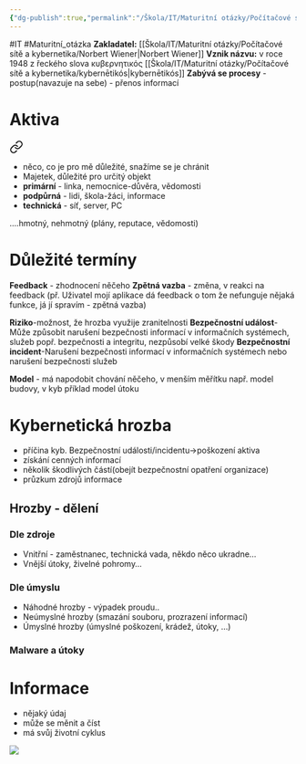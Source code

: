 ```yaml
---
{"dg-publish":true,"permalink":"/Škola/IT/Maturitní otázky/Počítačové sítě a kybernetika/Úvod do kybernetické bezpečnosti/","created":"2023-12-14T18:23:42.725+01:00","updated":"2024-03-14T18:22:23.502+01:00"}
---
```


#IT #Maturitní_otázka 
**Zakladatel:** [[Škola/IT/Maturitní otázky/Počítačové sítě a kybernetika/Norbert Wiener\|Norbert Wiener]]
**Vznik názvu:** v roce 1948 z řeckého slova κυβερνητικός [[Škola/IT/Maturitní otázky/Počítačové sítě a kybernetika/kybernētikós\|kybernētikós]]
**Zabývá se procesy** - postup(navazuje na sebe) - přenos informací
# Aktiva

<div class="transclusion internal-embed is-loaded"><a class="markdown-embed-link" href="/skola/it/aktiva/" aria-label="Open link"><svg xmlns="http://www.w3.org/2000/svg" width="24" height="24" viewBox="0 0 24 24" fill="none" stroke="currentColor" stroke-width="2" stroke-linecap="round" stroke-linejoin="round" class="svg-icon lucide-link"><path d="M10 13a5 5 0 0 0 7.54.54l3-3a5 5 0 0 0-7.07-7.07l-1.72 1.71"></path><path d="M14 11a5 5 0 0 0-7.54-.54l-3 3a5 5 0 0 0 7.07 7.07l1.71-1.71"></path></svg></a><div class="markdown-embed">




- něco, co je pro mě důležité, snažíme se je chránit
- Majetek, důležité pro určitý objekt
- **primární** - linka, nemocnice-důvěra, vědomosti
- **podpůrná** - lidi, škola-žáci, informace
- **technická** - síť, server, PC

….hmotný, nehmotný (plány, reputace, vědomosti)

</div></div>


# Důležité termíny 
**Feedback** - zhodnocení něčeho
**Zpětná vazba** - změna, v reakci na feedback (př. Uživatel mojí aplikace dá feedback o tom že nefunguje nějaká funkce, já jí spravím - zpětná vazba)

**Riziko**-možnost, že hrozba využije zranitelnosti
**Bezpečnostní událost**- Může způsobit narušení bezpečnosti informací v informačních systémech, služeb popř. bezpečnosti a integritu, nezpůsobí velké škody
**Bezpečnostní incident**-Narušení bezpečnosti informací v informačních systémech nebo narušení bezpečnosti služeb

**Model** - má napodobit chování něčeho, v menším měřítku např. model budovy, v kyb příklad model útoku
# Kybernetická hrozba
- příčina kyb. Bezpečnostní události/incidentu->poškození aktiva
- získání cenných informací
- několik škodlivých částí(obejít bezpečnostní opatření organizace)
- průzkum zdrojů informace
## Hrozby - dělení
### Dle zdroje
- Vnitřní - zaměstnanec, technická vada, někdo něco ukradne…
- Vnější útoky, živelné pohromy…
### Dle úmyslu
- Náhodné hrozby - výpadek proudu..
- Neúmyslné hrozby (smazání souboru, prozrazení informací)
- Úmyslné hrozby (úmyslné poškození, krádež, útoky, …)
### Malware a útoky

# Informace

<div class="transclusion internal-embed is-loaded"><div class="markdown-embed">



- nějaký údaj
- může se měnit a číst
- má svůj životní cyklus

![](https://lh7-us.googleusercontent.com/bcgZZIbPRXZbF-1JFXTrkwxea2T7mc225zTLGI2nYyGbnyLVavdfuYENf9L-luqLNlxjR1UQGkiKIpsc5jACbyrWzGVFx8JzzXWA3UBiLknmbKELl8FifhsxnafYpiVl6YEe_C8Gs7iW4-3Uuh-kQkQ)

</div></div>
